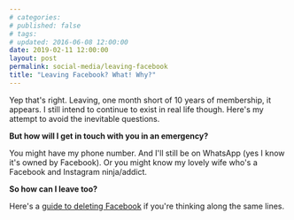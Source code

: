 ```yaml
---
# categories: 
# published: false
# tags: 
# updated: 2016-06-08 12:00:00
date: 2019-02-11 12:00:00
layout: post
permalink: social-media/leaving-facebook
title: "Leaving Facebook? What! Why?"
---
```


Yep that's right. Leaving, one month short of 10 years of membership, it appears.  I still intend to continue to exist in real life though.  Here's my attempt to avoid the inevitable questions.

**But how will I get in touch with you in an emergency?**

You might have my phone number.  And I'll still be on WhatsApp (yes I know it's owned by Facebook). Or you might know my lovely wife who's a Facebook and Instagram ninja/addict.

**So how can I leave too?**

Here's a [guide to deleting Facebook](https://deletefacebook.com/) if you're thinking along the same lines.